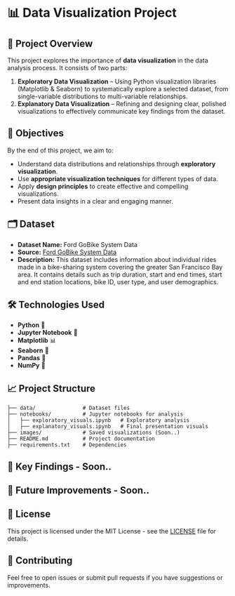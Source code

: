 # 📊 Data Visualization Project

## 🎯 Project Overview
This project explores the importance of **data visualization** in the data analysis process. It consists of two parts:

1. **Exploratory Data Visualization** – Using Python visualization libraries (Matplotlib & Seaborn) to systematically explore a selected dataset, from single-variable distributions to multi-variable relationships.
2. **Explanatory Data Visualization** – Refining and designing clear, polished visualizations to effectively communicate key findings from the dataset.

## 📝 Objectives
By the end of this project, we aim to:
- Understand data distributions and relationships through **exploratory visualization**.
- Use **appropriate visualization techniques** for different types of data.
- Apply **design principles** to create effective and compelling visualizations.
- Present data insights in a clear and engaging manner.

## 🗂 Dataset
- **Dataset Name:** Ford GoBike System Data
- **Source:** [Ford GoBike System Data](https://www.fordgobike.com/system-data)
- **Description:** This dataset includes information about individual rides made in a bike-sharing system covering the greater San Francisco Bay area. It contains details such as trip duration, start and end times, start and end station locations, bike ID, user type, and user demographics.

## 🛠️ Technologies Used
- **Python** 🐍
- **Jupyter Notebook** 📒
- **Matplotlib** 📊
- **Seaborn** 🎨
- **Pandas** 📑
- **NumPy** 🔢

## 📈 Project Structure
```
├── data/               # Dataset files
├── notebooks/          # Jupyter notebooks for analysis
│   ├── exploratory_visuals.ipynb   # Exploratory analysis
│   ├── explanatory_visuals.ipynb   # Final presentation visuals
├── images/             # Saved visualizations (Soon..)
├── README.md           # Project documentation
├── requirements.txt    # Dependencies
```

## 📌 Key Findings - Soon..

## 📢 Future Improvements - Soon..

## 📜 License
This project is licensed under the MIT License - see the [LICENSE](LICENSE) file for details.

## 🤝 Contributing
Feel free to open issues or submit pull requests if you have suggestions or improvements.